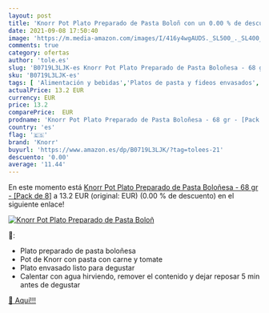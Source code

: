 ```yaml
---
layout: post
title: 'Knorr Pot Plato Preparado de Pasta Boloñ con un 0.00 % de descuento'
date: 2021-09-08 17:50:40
image: 'https://m.media-amazon.com/images/I/416y4wgAUDS._SL500_._SL400_.jpg'
comments: true
category: ofertas
author: 'tole.es'
slug: 'B0719L3LJK-es Knorr Pot Plato Preparado de Pasta Boloñesa - 68 gr -...'
sku: 'B0719L3LJK-es'
tags: [ 'Alimentación y bebidas','Platos de pasta y fideos envasados','Platos preparados envasados','knorr','plato','preparado', ]
actualPrice: 13.2 EUR
currency: EUR
price: 13.2
comparePrice:  EUR
prodname: 'Knorr Pot Plato Preparado de Pasta Boloñesa - 68 gr - [Pack de 8]'
country: 'es'
flag: '🇪🇸'
brand: 'Knorr'
buyurl: 'https://www.amazon.es/dp/B0719L3LJK/?tag=tolees-21'
descuento: '0.00'
average: '11.44'
---
```


En este momento está [Knorr Pot Plato Preparado de Pasta Boloñesa - 68 gr - [Pack de 8]](https://www.amazon.es/dp/B0719L3LJK/?tag=tolees-21) a 13.2 EUR (original:  EUR) (0.00 %  de descuento) en el siguiente enlace!

[![Knorr Pot Plato Preparado de Pasta Boloñ](https://m.media-amazon.com/images/I/416y4wgAUDS._SL500_._SL400_.jpg)](https://www.amazon.es/dp/B0719L3LJK/?tag=tolees-21)

🔎:

- Plato preparado de pasta boloñesa
- Pot de Knorr con pasta con carne y tomate
- Plato envasado listo para degustar
- Calentar con agua hirviendo, remover el contenido y dejar reposar 5 min antes de degustar

[🛒 Aquí!!!](https://www.amazon.es/dp/B0719L3LJK/?tag=tolees-21)
